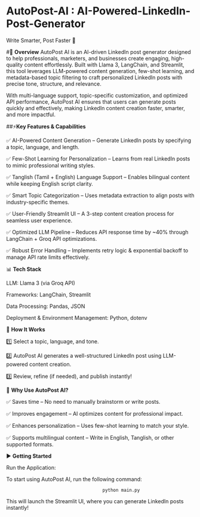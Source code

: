 # AutoPost-AI : AI-Powered-LinkedIn-Post-Generator
Write Smarter, Post Faster  🚀

#📌 **Overview**
AutoPost AI is an AI-driven LinkedIn post generator designed to help professionals, marketers, and businesses create engaging, high-quality content effortlessly. Built with Llama 3, LangChain, and Streamlit, this tool leverages LLM-powered content generation, few-shot learning, and metadata-based topic filtering to craft personalized LinkedIn posts with precise tone, structure, and relevance.

With multi-language support, topic-specific customization, and optimized API performance, AutoPost AI ensures that users can generate posts quickly and effectively, making LinkedIn content creation faster, smarter, and more impactful.


##⚡**Key Features & Capabilities**

✅ AI-Powered Content Generation – Generate LinkedIn posts by specifying a topic, language, and length.

✅ Few-Shot Learning for Personalization – Learns from real LinkedIn posts to mimic professional writing styles.

✅ Tanglish (Tamil + English) Language Support – Enables bilingual content while keeping English script clarity.

✅ Smart Topic Categorization – Uses metadata extraction to align posts with industry-specific themes.

✅ User-Friendly Streamlit UI – A 3-step content creation process for seamless user experience.

✅ Optimized LLM Pipeline – Reduces API response time by ~40% through LangChain + Groq API optimizations.

✅ Robust Error Handling – Implements retry logic & exponential backoff to manage API rate limits effectively.


📊 **Tech Stack**

LLM: Llama 3 (via Groq API)

Frameworks: LangChain, Streamlit

Data Processing: Pandas, JSON

Deployment & Environment Management: Python, dotenv


🚀 **How It Works**

1️⃣ Select a topic, language, and tone.

2️⃣ AutoPost AI generates a well-structured LinkedIn post using LLM-powered content creation.

3️⃣ Review, refine (if needed), and publish instantly!


🎯 **Why Use AutoPost AI?**

✅ Saves time – No need to manually brainstorm or write posts.

✅ Improves engagement – AI optimizes content for professional impact.

✅ Enhances personalization – Uses few-shot learning to match your style.

✅ Supports multilingual content – Write in English, Tanglish, or other supported formats.


▶️ **Getting Started**

Run the Application:

To start using AutoPost AI, run the following command:

                                        python main.py

This will launch the Streamlit UI, where you can generate LinkedIn posts instantly!
